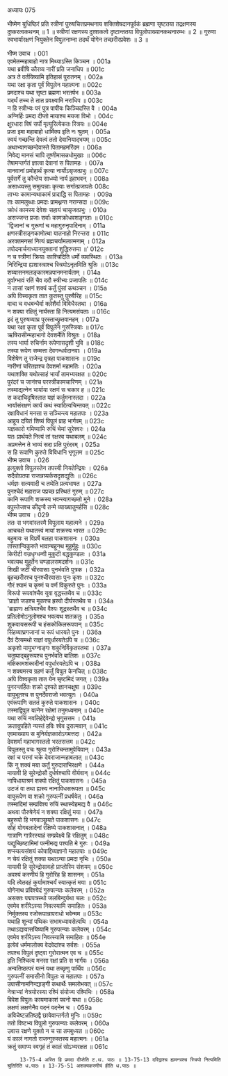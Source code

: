 अध्यायः 075

भीष्मेण युधिष्ठिरं प्रति स्त्रीणां पुरुषचित्तप्रमथनाय शक्तिशेषदानपूर्वकं ब्रह्मणा सृष्टतया तद्रक्षणस्य दुष्करत्वकथनम् ॥ 1 ॥ स्त्रीणां रक्षणस्य दुश्शकत्वे दृष्टान्ततया विपुलोपाख्यानकथनारम्भः ॥ 2 ॥ गुरुणा स्वभार्यारक्षणं नियुक्तेन विपुलनाम्ना तदर्थं योगेन तच्छरीरप्रवेशः ॥ 3 ॥
	
भीष्म उवाच ।	001  
एवमेतन्महाबाहो नात्र मिथ्याऽस्ति किञ्चन ।	001a  
यथा ब्रवीषि कौरव्य नारीं प्रति जनाधिप ॥	001c  
अत्र ते वर्तयिष्यामि इतिहासं पुरातनम् ।	002a  
यथा रक्षा कृता पूर्वं विपुलेन महात्मना ॥	002c  
प्रमदाश्च यथा सृष्टा ब्रह्मणा भरतर्षभ ॥	003a  
यदर्थं तच्च ते तात प्रवक्ष्यामि नराधिप ॥	003c  
न हि स्त्रीभ्यः परं पुत्र पापीयः किञ्चिदस्ति वै ।	004a  
अग्निर्हिः प्रमदा दीप्तो मायाश्च मयजा विभो ।	004c  
क्षुरधारा विषं सर्पो मृत्युरित्येकतः स्त्रियः ॥	004e  
प्रजा इमा महाबाहो धार्मिक्य इति नः श्रुतम् ।	005a  
स्वयं गच्छन्ति देवत्वं ततो देवानियाद्भयम् ॥	005c  
अथाभ्यागच्छन्देवास्ते पितामहमरिंदम ।	006a  
निवेद्य मानसं चापि तूष्णीमासन्नधोमुखाः ॥	006c  
तेषामन्तर्गतं ज्ञात्वा देवानां स पितामहः ।	007a  
मानवानां प्रमोहार्थं कृत्या नार्योऽसृजत्प्रभुः ॥	007c  
पूर्वसर्गे तु कौन्तेय साध्व्यो नार्य इहाभवन् ।	008a  
असाध्व्यस्तु समुत्पन्नाः कृत्याः सर्गात्प्रजापतेः	008c  
ताभ्यः कामान्यथाकामं प्रादाद्धि स पितामहः ।	009a  
ताः कामलुब्धाः प्रमदाः प्रामथ्नन्त नरान्सदा ॥	009c  
क्रोधं कामस्य देवेशः सहायं चासृजत्प्रभुः ।	010a  
असज्जन्त प्रजाः सर्वाः कामक्रोधवशङ्गताः ॥	010c  
\'द्विजानां च गुरूणां च महागुरुनृपादिनाम् ।	011a  
क्षणस्त्रीसङ्गकामोत्था यातनाहो निरन्तरा ॥	011c  
अरक्तमनसां नित्यं ब्रह्मचर्यामलात्मनाम् ।	012a  
तपोदमार्चनाध्यानयुक्तानां शुद्धिरुत्तमा ॥\'	012c  
न च स्त्रीणां क्रियाः काश्चिदिति धर्मो व्यवस्थितः ।	013a  
निरिन्द्रिया ह्यशास्त्राश्च स्त्रियोऽनृतमिति श्रुतिः ॥	013c  
शय्यासनमलङ्कारमन्नपानमनार्यताम् ।	014a  
दुर्वाग्भावं रतिं चैव ददौ स्त्रीभ्यः प्रजापतिः ॥	014c  
न तासां रक्षणं शक्यं कर्तुं पुंसां कथञ्चन ।	015a  
अपि विस्वकृता तात कुतस्तु पुरुषैरिह ॥	015c  
वाचा च वधबन्धैर्वा क्लेशैर्वा विविधैस्तथा ।	016a  
न शक्या रक्षितुं नार्यस्ता हि नित्यमसंयताः ॥	016c  
इदं तु पुरुषव्याघ्र पुरस्ताच्छ्रुतवानहम् ।	017a  
यथा रक्षा कृता पूर्वं विपुलेन गुरुस्त्रियाः ॥	017c  
ऋषिरासीन्महाभागो देवशर्मेति विश्रुतः ।	018a  
तस्य भार्या रुचिर्नाम रूपेणासदृशी भुवि ॥	018c  
तस्या रूपेण सम्मत्ता देवगन्धर्वदानवाः ।	019a  
विशेषेण तु राजेन्द्र वृत्रहा पाकशासनः ॥	019c  
नारीणां चरितज्ञश्च देवशर्मा महामतिः ।	020a  
यथाशक्ति यथोत्साहं भार्यां तामभ्यरक्षत ॥	020c  
पुरंदरं च जानंश्च परस्त्रीकामचारिणम् ।	021a  
तस्माद्यत्नेन भार्याया रक्षणं स चकार ह ॥	021c  
स कदाचिदृषिस्तात यज्ञं कर्तुमनास्तदा ।	022a  
भार्यासंरक्षणं कार्यं कथं स्यादित्यचिन्तयत् ॥	022c  
रक्षाविधानं मनसा स सञ्चिन्त्य महातपाः ।	023a  
आहूय दयितं शिष्यं विपुलं प्राह भार्गवम् ॥	023c  
यज्ञकारो गमिष्यामि रुचिं चेमां सुरेश्वरः ।	024a  
यतः प्रार्थयते नित्यं तां रक्षस्व यथाबलम् ॥	024c  
अप्रमत्तेन ते भाव्यं सदा प्रति पुरंदरम् ।	025a  
स हि रूपाणि कुरुते विविधानि भृगूत्तम ॥	025c  
भीष्म उवाच ।	026  
इत्युक्तो विपुलस्तेन तपस्वी नियतेन्द्रियः ।	026a  
सदैवोग्रतपा राजन्नग्र्यर्कसदृशद्युतिः ॥	026c  
धर्मज्ञः सत्यवादी च तथेति प्रत्यभाषत ।	027a  
पुनश्चेदं महाराज पप्रच्छ प्रस्थितं गुरुम् ॥	027c  
कानि रूपाणि शक्रस्य भवन्त्यागच्छतो मुने ।	028a  
वपुस्तेजश्च कीदृग्वै तन्मे व्याख्यातुमर्हसि ॥	028c  
भीष्म उवाच ।	029  
ततः स भगवांस्तस्मै विपुलाय महात्मने ।	029a  
आचचक्षे यथातत्त्वं मायां शक्रस्य भारत ॥	029c  
बहुमायः स विप्रर्षे बलहा पाकशासनः ।	030a  
तांस्तान्विकुरुते भावान्बहूनथ मुहुर्मुहुः ॥	030c  
किरीटी वज्रधृग्धन्वी मुकुटी बद्धकुण्डलः ।	031a  
भवत्यथ मुहूर्तेन चण्डालसमदर्शनः ॥	031c  
शिखी जटी चीरवासाः पुनर्भवति पुत्रक ।	032a  
बृहच्छरीरश्च पुनश्चीरवासाः पुनः कृशः ॥	032c  
गौरं श्यामं च कृष्णं च वर्णं विकुरुते पुनः ।	033a  
विरूपो रूपवांश्चैव युवा वृद्धस्तथैव च ॥	033c  
\'प्राज्ञो जडश्च मूकश्च ह्रस्वो दीर्घस्तथैव च ।	034a  
\'ब्राह्मणः क्षत्रियश्चैव वैश्यः शूद्रस्तथैव च ॥	034c  
प्रतिलोमोऽनुलोमश्च भवत्यथ शतक्रतुः ।	035a  
शुकवायसरूपी च हंसकोकिलरूपवान् ॥	035c  
सिंहव्याघ्रगजानां च रूपं धारयते पुनः ।	036a  
दैवं दैत्यमथो राज्ञां वपुर्धारयतेऽपि च ॥	036c  
अकृशो मायुभग्नाङ्गः शकुनिर्विकृतस्तथा ।	037a  
चतुष्पाद्बहुरूपश्च पुनर्भवति बालिशः ॥	037c  
मक्षिकामशकादीनां वपुर्धारयतेऽपि च ।	038a  
न शक्यमस्य ग्रहणं कर्तुं विपुल केनचित् ॥	038c  
अपि विश्वकृता तात येन सृष्टमिदं जगत् ।	039a  
पुनरन्तर्हितः शक्रो दृश्यते ज्ञानचक्षुषा ॥	039c  
वायुभूतश्च स पुनर्देवराजो भवत्युतः ।	040a  
एवंरूपाणि सततं कुरुते पाकशासनः ।	040c  
तस्माद्विपुल यत्नेन रक्षेमां तनुमध्यमाम् ॥	040e  
यथा रुचिं नवलिहेद्देवेन्द्रो भृगुसत्तम ।	041a  
क्रतावुपहिते न्यस्तं हविः श्वेव दुरात्मवान् ॥	041c  
एवमाख्याय स मुनिर्यज्ञकारोऽगमत्तदा ।	042a  
देवशर्मा महाभागस्ततो भरतसत्तम ॥	042c  
विपुलस्तु वचः श्रुत्वा गुरोश्चिन्तामुपेयिवान् ।	043a  
रक्षां च परमां चक्रे देवराजान्महाबलात् ॥	043c  
किं नु शक्यं मया कर्तुं गुरुदाराभिरक्षणे ।	044a  
मायावी हि सुरेन्द्रोसौ दुर्धर्षश्चापि वीर्यवान् ॥	044c  
नापिधायाश्रमं शक्यो रक्षितुं पाकशासनः ।	045a  
उटजं वा तथा ह्यस्य नानाविधसरूपता ॥	045c  
वायुरूपेण वा शक्रो गुरुपत्नीं प्रधर्षयेत् ।	046a  
तस्मादिमां सम्प्रविश्य रुचिं स्थास्येहमद्य वै ॥	046c  
अथवा पौरुषेणेयं न शक्या रक्षितुं मया ।	047a  
बहुरूपो हि भगवाञ्छ्रूयते पाकशासनः ॥	047c  
सोहं योगबलादेनां रक्षिष्ये पाकशासनात् ।	048a  
गात्राणि गात्रैरस्याहं सम्प्रवेक्ष्ये हि रक्षितुम् ॥	048c  
यद्युच्छिष्टामिमां पत्नीमद्य पश्यति मे गुरुः ।	049a  
शप्स्यत्यसंशयं कोपाद्दिव्यज्ञानो महातपाः ॥	049c  
न चेयं रक्षितुं शक्या यथाऽन्या प्रमदा नृभिः ।	050a  
मायावी हि सुरेन्द्रोसावहो प्राप्तोस्मि संशयम् ॥	050c  
अवश्यं करणीयं हि गुरोरिह हि शासनम् ।	051a  
यदि त्वेतदहं कुर्यामाश्चर्यं स्यात्कृतं मया ॥	051c  
योगेनाथ प्रविश्येदं गुरुपत्न्याः कलेवरम् ।	052a  
असक्तः पद्मपत्रस्थो जलबिन्दुर्यथा चलः ॥	052c  
एवमेव शरीरेऽस्या निवत्स्यामि समाहितः ।	053a  
निर्मुक्तस्य रजोरूपान्नापराधो भवेन्मम ॥	053c  
यथाहि शून्यां पथिकः सभामध्यावसेत्पथि ।	054a  
तथाऽद्यावासयिष्यामि गुरुपत्न्याः कलेवरम् ।	054c  
एवमेव शरीरेऽस्य निवत्स्यामि समाहितः ॥	054e  
इत्येवं धर्ममालोक्य वेदवेदांश्च सर्वशः ।	055a  
तपश्च विपुलं दृष्ट्वा गुरोरात्मन एव च ॥	055c  
इति निश्चित्य मनसा रक्षां प्रति स भार्गवः ।	056a  
अन्वतिष्ठत्परं यत्नं यथा तच्छृणु पार्थिव ॥	056c  
गुरुपत्नीं समासीनो विपुलः स महातपाः ।	057a  
उपासीनामनिन्द्याङ्गी कथार्थैः समलोभयत् ॥	057c  
नेत्राभ्यां नेत्रयोरस्या रश्मिं संयोज्य रश्मिभिः ।	058a  
विवेश विपुलः कायमाकाशं पवनो यथा ॥	058c  
लक्षणं लक्षणेनैव वदनं वदनेन च ।	059a  
अविचेष्टन्नतिष्ठद्वै छायेवान्तर्गतो मुनिः ॥	059c  
ततो विष्टभ्य विपुलो गुरुपत्न्याः कलेवरम् ।	060a  
उवास रक्षणे युक्तो न च सा तमबुध्यत ॥	060c  
यं कालं नागतो राजन्गुरुस्तस्य महात्मनः ।	061a  
क्रतुं समाप्य स्वगृहं तं कालं सोऽभ्यरक्षत ॥	061c  

		13-75-4 अस्ति हि प्रमदा दीप्तेति ट.थ. पाठः ॥ 13-75-13 दरिद्राश्च ह्यमन्त्रश्च स्त्रियो नित्यमिति श्रुतिरिति ध.पाठः ॥ 13-75-51 अशक्यकरणीयं हीति ध.पाठः ॥  
